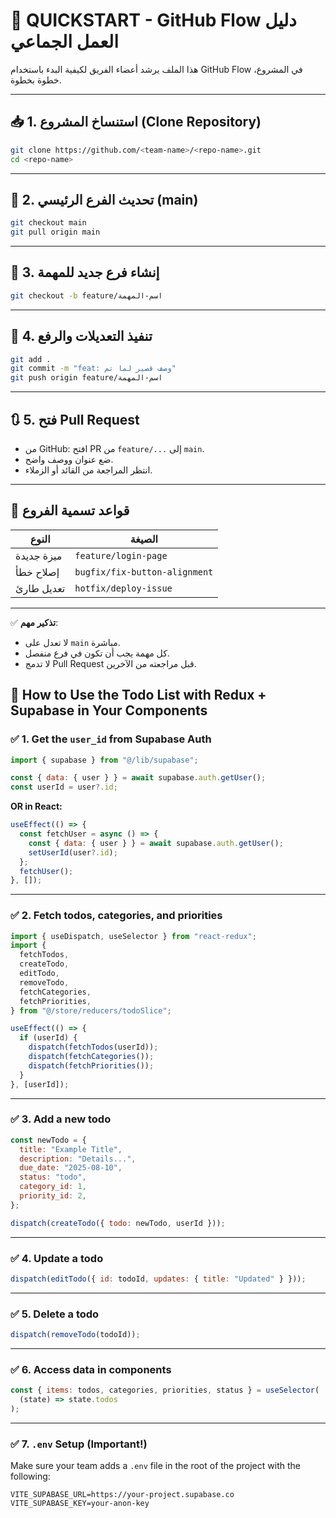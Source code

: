 
# 🚀 QUICKSTART - GitHub Flow دليل العمل الجماعي

هذا الملف يرشد أعضاء الفريق لكيفية البدء باستخدام GitHub Flow في المشروع، خطوة بخطوة.

---

## 📥 1. استنساخ المشروع (Clone Repository)

```bash
git clone https://github.com/<team-name>/<repo-name>.git
cd <repo-name>
```

---

## 🔄 2. تحديث الفرع الرئيسي (main)

```bash
git checkout main
git pull origin main
```

---

## 🌿 3. إنشاء فرع جديد للمهمة

```bash
git checkout -b feature/اسم-المهمة
```

---

## 🧠 4. تنفيذ التعديلات والرفع

```bash
git add .
git commit -m "feat: وصف قصير لما تم"
git push origin feature/اسم-المهمة
```

---

## 🔃 5. فتح Pull Request

- من GitHub: افتح PR من `feature/...` إلى `main`.
- ضع عنوان ووصف واضح.
- انتظر المراجعة من القائد أو الزملاء.

---

## 🌱 قواعد تسمية الفروع

| النوع       | الصيغة                        |
|------------|-------------------------------|
| ميزة جديدة | `feature/login-page`          |
| إصلاح خطأ  | `bugfix/fix-button-alignment` |
| تعديل طارئ | `hotfix/deploy-issue`         |

---

✅ **تذكير مهم**:
- لا تعدل على `main` مباشرة.
- كل مهمة يجب أن تكون في فرع منفصل.
- لا تدمج Pull Request قبل مراجعته من الآخرين.



## 📘 How to Use the Todo List with Redux + Supabase in Your Components

### ✅ 1. Get the `user_id` from Supabase Auth
```js
import { supabase } from "@/lib/supabase";

const { data: { user } } = await supabase.auth.getUser();
const userId = user?.id;
```

**OR in React:**
```js
useEffect(() => {
  const fetchUser = async () => {
    const { data: { user } } = await supabase.auth.getUser();
    setUserId(user?.id);
  };
  fetchUser();
}, []);
```

---

### ✅ 2. Fetch todos, categories, and priorities
```js
import { useDispatch, useSelector } from "react-redux";
import {
  fetchTodos,
  createTodo,
  editTodo,
  removeTodo,
  fetchCategories,
  fetchPriorities,
} from "@/store/reducers/todoSlice";

useEffect(() => {
  if (userId) {
    dispatch(fetchTodos(userId));
    dispatch(fetchCategories());
    dispatch(fetchPriorities());
  }
}, [userId]);
```

---

### ✅ 3. Add a new todo
```js
const newTodo = {
  title: "Example Title",
  description: "Details...",
  due_date: "2025-08-10",
  status: "todo",
  category_id: 1,
  priority_id: 2,
};

dispatch(createTodo({ todo: newTodo, userId }));
```

---

### ✅ 4. Update a todo
```js
dispatch(editTodo({ id: todoId, updates: { title: "Updated" } }));
```

---

### ✅ 5. Delete a todo
```js
dispatch(removeTodo(todoId));
```

---

### ✅ 6. Access data in components
```js
const { items: todos, categories, priorities, status } = useSelector(
  (state) => state.todos
);
```

---

### ✅ 7. `.env` Setup (Important!)
Make sure your team adds a `.env` file in the root of the project with the following:

```env
VITE_SUPABASE_URL=https://your-project.supabase.co
VITE_SUPABASE_KEY=your-anon-key
```

